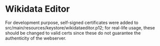 # Wikidata Editor

For development purpose, self-signed certificates were added to src/main/resources/keystore/wikidataeditor.p12; for real-life
usage, these should be changed to valid certs since these do not guarantee the authenticity of the webserver.
